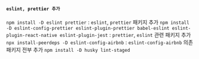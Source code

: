 #### `eslint, prettier 추가`
`npm install -D eslint prettier` : `eslint`, `prettier` 패키지 추가
`npm install -D eslint-config-prettier eslint-plugin-prettier babel-eslint eslint-plugin-react-native eslint-plugin-jest` : `prettier`, `eslint` 관련 패키지 추가
`npx install-peerdeps -D eslint-config-airbnb` : `eslint-config-airbnb` 의존 패키지 전부 추가
`npm install -D husky lint-staged`